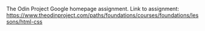 The Odin Project Google homepage assignment.
Link to assignment: https://www.theodinproject.com/paths/foundations/courses/foundations/lessons/html-css